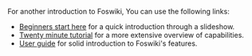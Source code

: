 For another introduction to Foswiki, You can use the following links:
*   [Beginners start here](https://[[HOST_SUBDOMAIN]]-80-[[KATACODA_HOST]].environments.katacoda.com/foswiki/System/BeginnersStartHere) for a quick introduction through a slideshow.
*   [Twenty minute tutorial](https://[[HOST_SUBDOMAIN]]-80-[[KATACODA_HOST]].environments.katacoda.com/foswiki/System/TwentyMinuteTutorial) for a more extensive overview of capabilities.
*   [User guide](https://[[HOST_SUBDOMAIN]]-80-[[KATACODA_HOST]].environments.katacoda.com/foswiki/System/UsersGuide) for solid introduction to  Foswiki's features.
